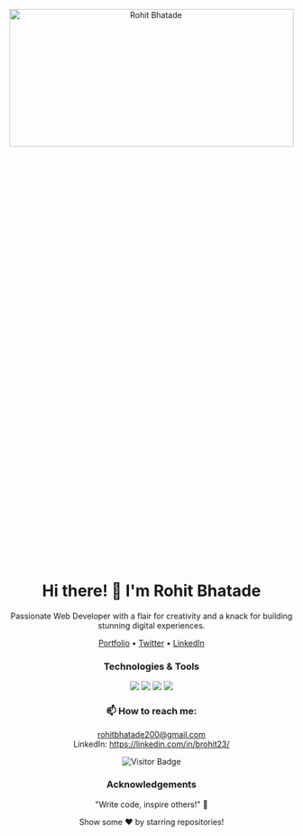 <!-- Header -->
<p align="center">
  <img src="https://media.licdn.com/dms/image/D4D16AQE40UdXzrSXyQ/profile-displaybackgroundimage-shrink_350_1400/0/1679236415707?e=1704931200&v=beta&t=bKM6r7sm3CIQ0-BQBFHz3GRsB_hf2N0hw3w5uo_9bMU" width="100%" height="25%" alt="Rohit Bhatade">
</p>

<h1 align="center">Hi there! 👋 I'm Rohit Bhatade</h1>

<!-- Introduction -->
<p align="center">Passionate Web Developer with a flair for creativity and a knack for building stunning digital experiences.</p>

<!-- Social Links -->
<p align="center">
  <a href="#">Portfolio</a> •
  <a href="https://twitter.com/Mr_Mic_200r">Twitter</a> •
  <a href="https://www.linkedin.com/in/brohit23/">LinkedIn</a>
</p>

<!-- Technologies & Tools -->
<h3 align="center">Technologies & Tools</h3>
<p align="center">
  <img src="https://img.shields.io/badge/Code-JavaScript-informational?style=for-the-badge&logo=javascript&logoColor=white&color=yellow">
  <img src="https://img.shields.io/badge/Code-React.js-informational?style=for-the-badge&logo=react&logoColor=white&color=61dafb">
  <img src="https://img.shields.io/badge/Code-Node.js-informational?style=for-the-badge&logo=node.js&logoColor=white&color=green">
  <img src="https://img.shields.io/badge/Tools-Visual%20Studio%20Code-informational?style=for-the-badge&logo=visual-studio-code&logoColor=white&color=007ACC">
</p>

<!-- GitHub Stats & Featured Projects -->
<!--<p align="center">
  <img src="https://github-readme-stats.vercel.app/api?username=brohit23&show_icons=true&theme=radical" alt="Rohit Bhatade's GitHub Stats">
</p>

<p align="center">
  <a href="https://disney-clone-ochre.vercel.app">
    <img src="https://github.com/brohit22/Disney-clone/assets/127715071/9cc1d432-9618-43bc-aeba-2e1f4c66605b" alt="Disney Clone">
    
  </a>
   <a href="https://github.com/brohit23/react-app">
    <img src="https://github-readme-stats.vercel.app/api/pin/?username=brohit23&repo=react-app&theme=radical" alt="React App">
  </a>
</p>
 -->
<!-- Contact Me -->
<h3 align="center">📫 How to reach me:</h3>
<p align="center">
  <a href="mailto:rohitbhatade200@gmail.com">rohitbhatade200@gmail.com</a><br>
<!--   Portfolio: <a href="https://your-portfolio-url.com">https://your-portfolio-url.com</a><br> -->
  LinkedIn: <a href="https://linkedin.com/in/brohit23/">https://linkedin.com/in/brohit23/</a>
</p>

<!-- Footer -->
<p align="center">
 <img src="https://visitor-badge.glitch.me/badge?page_id=brohit23.brohit23" alt="Visitor Badge">
</p>

<!-- Acknowledgements -->
<h3 align="center">Acknowledgements</h3>
<p align="center">"Write code, inspire others!" 🚀</p>

<!-- Footer -->
<p align="center">
  Show some ❤️ by starring repositories!
</p>
